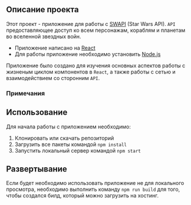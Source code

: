## Описание проекта

Этот проект - приложение для работы с [SWAPI](https://swapi.co/) (Star Wars API).
`API` предоставляющее доступ ко всем персонажам, кораблям и планетам во вселенной звездных войн.

- Приложение написано на [React](https://reactjs.org/)
- Для работы приложение необходимо установить [Node.js](https://nodejs.org/en/)

Приложение было создано для изучения основных аспектов работы с жизненым циклом компонентов в `React`, а также работы с сетью и взаимодействием со сторонним `API`.

### Примечания


## Использование

Для начала работы с приложением необходимо: 
1. Клонировать или скачать репозиторий
1. Загрузить все пакеты командой `npm install`
1. Запустить локальный сервер командой `npm start`

## Развертывание

Если будет необходимо использовать приложение не для локального просмотра, необходимо выполнить команду `npm run build` для того, чтобы создался билд, который можно загрузить на хостинг.
